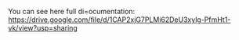 You can see here full di=ocumentation:
https://drive.google.com/file/d/1CAP2xjG7PLMi62DeU3xylg-PfmHt1-vk/view?usp=sharing

